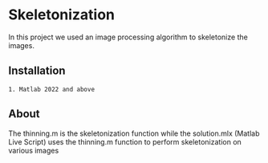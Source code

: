 # Skeletonization
In this project we used an image processing algorithm to skeletonize the images.
## Installation
```
1. Matlab 2022 and above
```
## About
The thinning.m is the skeletonization function while the solution.mlx (Matlab Live Script) uses the thinning.m function to perform skeletonization on various images
